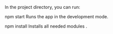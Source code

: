 In the project directory, you can run:

npm start
Runs the app in the development mode.

npm install
Installs all needed modules .

